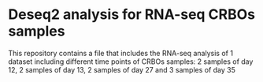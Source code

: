 # Deseq2 analysis for RNA-seq CRBOs samples
This repository contains a file that includes the RNA-seq analysis of 1 dataset including different time points of CRBOs samples: 2 samples of day 12, 2 samples of day 13, 2 samples of day 27 and 3 samples of day 35
